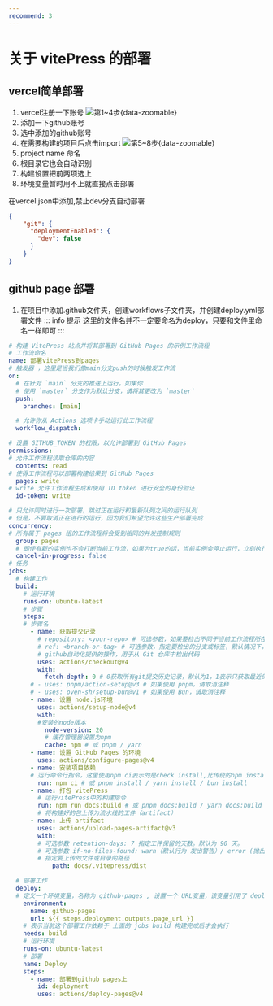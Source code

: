 ```yaml
---
recommend: 3 
---
```

# 关于 vitePress 的部署
## vercel简单部署
1. vercel注册一下账号
![第1~4步](/vitepress/deploy/20240906142847.png){data-zoomable}
2. 添加一下github账号
3. 选中添加的github账号
4. 在需要构建的项目后点击import
![第5~8步](/vitepress/deploy/20240906142901.png){data-zoomable}
5. project name 命名
6. 根目录它也会自动识别
7. 构建设置把前两项选上
8. 环境变量暂时用不上就直接点击部署

在vercel.json中添加,禁止dev分支自动部署
```json
{
    "git": {
      "deploymentEnabled": {
        "dev": false
      }
    }
}
```


## github page 部署
1. 在项目中添加.github文件夹，创建workflows子文件夹，并创建deploy.yml部署文件
::: info 提示
这里的文件名并不一定要命名为deploy，只要和文件里命名一样即可
:::
```yml
# 构建 VitePress 站点并将其部署到 GitHub Pages 的示例工作流程
# 工作流命名
name: 部署vitePress到pages
# 触发器 ，这里是当我们像main分支push的时候触发工作流
on:
  # 在针对 `main` 分支的推送上运行。如果你
  # 使用 `master` 分支作为默认分支，请将其更改为 `master`
  push:
    branches: [main]

  # 允许你从 Actions 选项卡手动运行此工作流程
  workflow_dispatch:

# 设置 GITHUB_TOKEN 的权限，以允许部署到 GitHub Pages
permissions:
# 允许工作流程读取仓库的内容
  contents: read
# 使得工作流程可以部署构建结果到 GitHub Pages
  pages: write
# write 允许工作流程生成和使用 ID token 进行安全的身份验证
  id-token: write

# 只允许同时进行一次部署，跳过正在运行和最新队列之间的运行队列
# 但是，不要取消正在进行的运行，因为我们希望允许这些生产部署完成
concurrency:
# 所有属于 pages 组的工作流程将会受到相同的并发控制规则
  group: pages
  # 即使有新的实例也不会打断当前工作流，如果为true的话，当前实例会停止运行，立刻执行新的实例
  cancel-in-progress: false
# 任务
jobs:
  # 构建工作
  build:
    # 运行环境
    runs-on: ubuntu-latest
    # 步骤
    steps:
    # 步骤名
      - name: 获取提交记录
        # repository: <your-repo> # 可选参数，如果要检出不同于当前工作流程所在仓库的其他仓库，可以使用此参数指定仓库名称。
        # ref: <branch-or-tag> # 可选参数，指定要检出的分支或标签，默认情况下，它会检出触发工作流程的分支
        # github自动化提供的操作，用于从 Git 仓库中检出代码
        uses: actions/checkout@v4
        with:
          fetch-depth: 0 # 0获取所有git提交历史记录，默认为1，1表示只获取最近的一次提交记录
      # - uses: pnpm/action-setup@v3 # 如果使用 pnpm，请取消注释
      # - uses: oven-sh/setup-bun@v1 # 如果使用 Bun，请取消注释
      - name: 设置 node.js环境
        uses: actions/setup-node@v4
        with:
        #安装的node版本
          node-version: 20
          # 缓存管理器设置为npm
          cache: npm # 或 pnpm / yarn
      - name: 设置 GitHub Pages 的环境
        uses: actions/configure-pages@v4
      - name: 安装项目依赖
      # 运行命令行指令，这里使用npm ci表示的是check install,比传统的npm install更快
        run: npm ci # 或 pnpm install / yarn install / bun install
      - name: 打包 vitePress
        # 运行vitePress中的构建指令
        run: npm run docs:build # 或 pnpm docs:build / yarn docs:build / bun run docs:build
        # 将构建好的包上传为流水线的工件（artifact）
      - name: 上传 artifact
        uses: actions/upload-pages-artifact@v3
        with:
        # 可选参数 retention-days: 7 指定工件保留的天数。默认为 90 天。
        # 可选参数 if-no-files-found: warn（默认行为 发出警告）/ error (抛出错误，终止工作流程。)/ignore(忽略，继续执行。)指定如果没有找到任何文件时的行为。
        # 指定要上传的文件或目录的路径
            path: docs/.vitepress/dist

  # 部署工作
  deploy:
  # 定义一个环境变量，名称为 github-pages , 设置一个 URL变量，该变量引用了 deployment 步骤输出中的 page_url
    environment:
      name: github-pages
      url: ${{ steps.deployment.outputs.page_url }}
    # 表示当前这个部署工作依赖于 上面的 jobs build 构建完成后才会执行
    needs: build
    # 运行环境
    runs-on: ubuntu-latest
    # 部署
    name: Deploy
    steps:
      - name: 部署到github pages上
        id: deployment
        uses: actions/deploy-pages@v4
```
